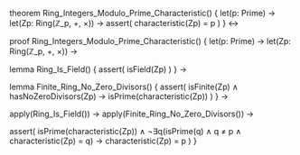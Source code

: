 theorem Ring_Integers_Modulo_Prime_Characteristic() {
  let(p: Prime) →
  let(Zp: Ring(ℤ_p, +, ×)) →
  assert(
    characteristic(Zp) = p
  )
} ↔

proof Ring_Integers_Modulo_Prime_Characteristic() {
  let(p: Prime) →
  let(Zp: Ring(ℤ_p, +, ×)) →
  
  lemma Ring_Is_Field() {
    assert(
      isField(Zp)
    )
  } →
  
  lemma Finite_Ring_No_Zero_Divisors() {
    assert(
      isFinite(Zp) ∧ hasNoZeroDivisors(Zp) →
      isPrime(characteristic(Zp))
    )
  } →
  
  apply(Ring_Is_Field()) →
  apply(Finite_Ring_No_Zero_Divisors()) →
  
  assert(
    isPrime(characteristic(Zp)) ∧
    ¬∃q(isPrime(q) ∧ q ≠ p ∧ characteristic(Zp) = q) →
    characteristic(Zp) = p
  )
}